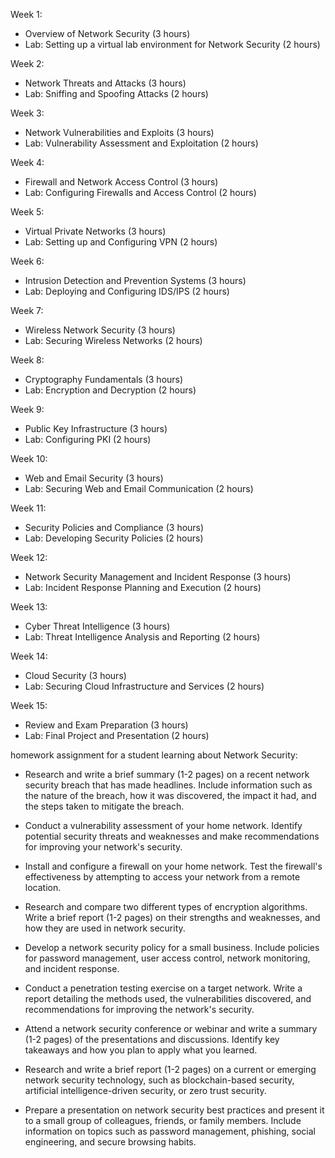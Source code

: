 Week 1:
- Overview of Network Security (3 hours)
- Lab: Setting up a virtual lab environment for Network Security (2 hours)

Week 2:
- Network Threats and Attacks (3 hours)
- Lab: Sniffing and Spoofing Attacks (2 hours)

Week 3:
- Network Vulnerabilities and Exploits (3 hours)
- Lab: Vulnerability Assessment and Exploitation (2 hours)

Week 4:
- Firewall and Network Access Control (3 hours)
- Lab: Configuring Firewalls and Access Control (2 hours)

Week 5:
- Virtual Private Networks (3 hours)
- Lab: Setting up and Configuring VPN (2 hours)

Week 6:
- Intrusion Detection and Prevention Systems (3 hours)
- Lab: Deploying and Configuring IDS/IPS (2 hours)

Week 7:
- Wireless Network Security (3 hours)
- Lab: Securing Wireless Networks (2 hours)

Week 8:
- Cryptography Fundamentals (3 hours)
- Lab: Encryption and Decryption (2 hours)

Week 9:
- Public Key Infrastructure (3 hours)
- Lab: Configuring PKI (2 hours)

Week 10:
- Web and Email Security (3 hours)
- Lab: Securing Web and Email Communication (2 hours)

Week 11:
- Security Policies and Compliance (3 hours)
- Lab: Developing Security Policies (2 hours)

Week 12:
- Network Security Management and Incident Response (3 hours)
- Lab: Incident Response Planning and Execution (2 hours)

Week 13:
- Cyber Threat Intelligence (3 hours)
- Lab: Threat Intelligence Analysis and Reporting (2 hours)

Week 14:
- Cloud Security (3 hours)
- Lab: Securing Cloud Infrastructure and Services (2 hours)

Week 15:
- Review and Exam Preparation (3 hours)
- Lab: Final Project and Presentation (2 hours)


homework assignment for a student learning about Network Security:

- Research and write a brief summary (1-2 pages) on a recent network security breach that has made headlines. Include information such as the nature of the breach, how it was discovered, the impact it had, and the steps taken to mitigate the breach.

- Conduct a vulnerability assessment of your home network. Identify potential security threats and weaknesses and make recommendations for improving your network's security.

- Install and configure a firewall on your home network. Test the firewall's effectiveness by attempting to access your network from a remote location.

- Research and compare two different types of encryption algorithms. Write a brief report (1-2 pages) on their strengths and weaknesses, and how they are used in network security.

- Develop a network security policy for a small business. Include policies for password management, user access control, network monitoring, and incident response.

- Conduct a penetration testing exercise on a target network. Write a report detailing the methods used, the vulnerabilities discovered, and recommendations for improving the network's security.

- Attend a network security conference or webinar and write a summary (1-2 pages) of the presentations and discussions. Identify key takeaways and how you plan to apply what you learned.

- Research and write a brief report (1-2 pages) on a current or emerging network security technology, such as blockchain-based security, artificial intelligence-driven security, or zero trust security.

- Prepare a presentation on network security best practices and present it to a small group of colleagues, friends, or family members. Include information on topics such as password management, phishing, social engineering, and secure browsing habits.